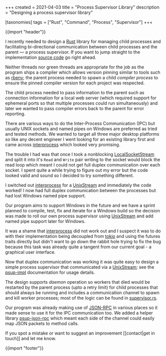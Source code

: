 +++
created = 2021-04-03
title = "Process Supervisor Library"
description = "Designing a process supervisor library"

[taxonomies]
tags = ["Rust", "Command", "Process", "Supervisor"]
+++

{{import "header"}}

I recently needed to design a [Rust][] library for managing child processes and facilitating bi-directional communication between child processes and the parent &#8212; a process supervisor. If you want to jump straight to the implementation [source code][] go right ahead.

Neither threads nor green threads are appropriate for the job as the program ships a compiler which allows version pinning similar to tools such as [rbenv][]; the parent process needed to spawn a child *compiler process* to ensure the pinned compiler version for each project was respected.

The child process needed to pass information to the parent such as connection information for a local web server (which required support for ephemeral ports so that multiple processes could run simultaneously) and later we wanted to pass compiler errors back to the parent for error reporting.

There are various ways to do the Inter-Process Communication (IPC) but usually UNIX sockets and named pipes on Windows are preferred as tried and tested methods. We wanted to target all three major desktop platforms so like any decent engineer I went looking for an existing library first and came across [interprocess][] which looked very promising.

The trouble I had was that once I took a nonblocking [LocalSocketStream][] and split it into it's `Read` and `Write` pair writing to the socket would block the read loop which meant I could not get full duplex communication over each socket. I spent quite a while trying to figure out my error but the code looked valid and sound so I decided to try something different.

I switched out [interprocess][] for a [UnixStream][] and immediately the code worked! I now had full duplex communication between the processes but had lost Windows named pipe support.

Our program aims to support Windows in the future and we have a sprint planned to compile, test, fix and iterate for a Windows build so the decision was made to roll our own process supervisor using [UnixStream][] and add named pipe support later for Windows.

It was a shame that [interprocess][] did not work out and I suspect it was to do with their implementation being decoupled from [tokio][] and using the futures traits directly but didn't want to go down the rabbit hole trying to fix the bug because this task was already quite a tangent from our current goal - a graphical user interface.

Now that duplex communication was working it was quite easy to design a simple process supervisor that communicated via a [UnixStream][]; see the [psup-impl][] documentation for usage details.

The design supports *daemon* operation so workers that died would be restarted by the parent process (upto a retry limit) for child processes that should always be running and includes a communication channel to spawn and kill worker processes; most of the logic can be found in [supervisor.rs][].

Our program was already making use of [JSON-RPC][] in various places so it made sense to use it for the IPC communication too. We added a helper library [psup-json-rpc][] which meant each side of the channel could easily map JSON packets to method calls.

If you spot a mistake or want to suggest an improvement [[contact|get in touch]] and let me know.

{{import "footer"}}

[Rust]: https://www.rust-lang.org/
[source code]: https://github.com/tmpfs/psup/
[psup-impl]: https://docs.rs/psup-impl/
[psup-json-rpc]: https://docs.rs/psup-json-rpc/
[supervisor.rs]: https://github.com/tmpfs/psup/blob/main/impl/src/supervisor.rs
[interprocess]: https://docs.rs/interprocess/
[LocalSocketStream]: https://docs.rs/interprocess/1.1.1/interprocess/nonblocking/local_socket/struct.LocalSocketStream.html
[tokio]: https://docs.rs/tokio/1.4.0/tokio/
[UnixStream]: https://docs.rs/tokio/1.4.0/tokio/net/struct.UnixStream.html
[JSON-RPC]: https://www.jsonrpc.org/
[rbenv]: https://github.com/rbenv/rbenv
